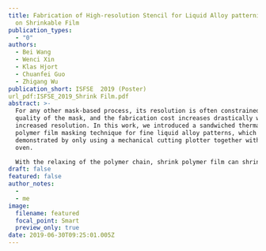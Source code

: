 ```yaml
---
title: Fabrication of High-resolution Stencil for Liquid Alloy patterning based
  on Shrinkable Film
publication_types:
  - "0"
authors:
  - Bei Wang
  - Wenci Xin
  - Klas Hjort
  - Chuanfei Guo
  - Zhigang Wu
publication_short: ISFSE  2019 (Poster)
url_pdf:ISFSE_2019_Shrink Film.pdf
abstract: >-
  For any other mask-based process, its resolution is often constrained by the
  quality of the mask, and the fabrication cost increases drastically with
  increased resolution. In this work, we introduced a sandwiched thermal shrink
  polymer film masking technique for fine liquid alloy patterns, which were
  demonstrated by only using a mechanical cutting plotter together with a common
  oven.

  With the relaxing of the polymer chain, shrink polymer film can shrink to a certain ratio after heating. By introducing shrink polymer film masking, the mask resolution could be tuned in some range towards higher resolution so that it becomes sufficient for more applications in stretchable electronics. Also, with different pre-stretched methods and parameters in manufacturing, the shrink polymer film could shrink uniaxiallyor biaxiallywith different shrink ratios. Here, we have found means to control the shrink ratio precisely and developed it into three-dimensional (3D) applications.
draft: false
featured: false
author_notes:
  - 
  - me
image:
  filename: featured
  focal_point: Smart
  preview_only: true
date: 2019-06-30T09:25:01.005Z
---
```

